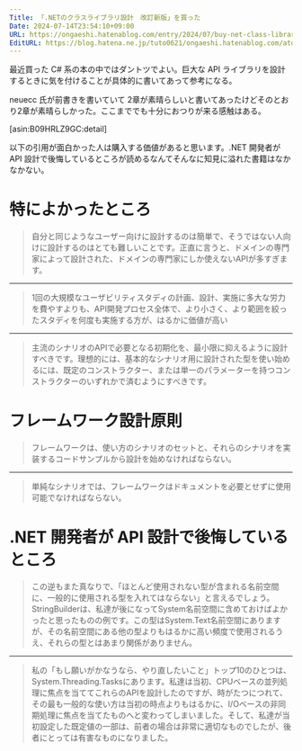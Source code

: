 ```yaml
---
Title: 「.NETのクラスライブラリ設計　改訂新版」を買った
Date: 2024-07-14T23:54:10+09:00
URL: https://ongaeshi.hatenablog.com/entry/2024/07/buy-net-class-library-design-book
EditURL: https://blog.hatena.ne.jp/tuto0621/ongaeshi.hatenablog.com/atom/entry/6801883189121932680
---
```


最近買った C# 系の本の中ではダントツでよい。巨大な API ライブラリを設計するときに気を付けることが具体的に書いてあって参考になる。

neuecc 氏が前書きを書いていて 2章が素晴らしいと書いてあったけどそのとおり2章が素晴らしかった。ここまででも十分におつりが来る感触はある。

[asin:B09HRLZ9GC:detail]

以下の引用が面白かった人は購入する価値があると思います。.NET 開発者が API 設計で後悔しているところが読めるなんてそんなに知見に溢れた書籍はなかなかない。

# 特によかったところ

> 自分と同じようなユーザー向けに設計するのは簡単で、そうではない人向けに設計するのはとても難しいことです。正直に言うと、ドメインの専門家によって設計された、ドメインの専門家にしか使えないAPIが多すぎます。

----

> 1回の大規模なユーザビリティスタディの計画、設計、実施に多大な労力を費やすよりも、API開発プロセス全体で、より小さく、より範囲を絞ったスタディを何度も実施する方が、はるかに価値が高い

----

> 主流のシナリオのAPIで必要となる初期化を、最小限に抑えるように設計すべきです。理想的には、基本的なシナリオ用に設計された型を使い始めるには、既定のコンストラクター、または単一のパラメーターを持つコンストラクターのいずれかで済むようにすべきです。

# フレームワーク設計原則

> フレームワークは、使い方のシナリオのセットと、それらのシナリオを実装するコードサンプルから設計を始めなければならない。

----

> 単純なシナリオでは、フレームワークはドキュメントを必要とせずに使用可能でなければならない。

# .NET 開発者が API 設計で後悔しているところ

> この逆もまた真なりで、「ほとんど使用されない型が含まれる名前空間に、一般的に使用される型を入れてはならない」と言えるでしょう。StringBuilderは、私達が後になってSystem名前空間に含めておけばよかったと思ったものの例です。この型はSystem.Text名前空間にありますが、その名前空間にある他の型よりもはるかに高い頻度で使用されるうえ、それらの型とはあまり関係がありません。

----

> 私の「もし願いがかなうなら、やり直したいこと」トップ10のひとつは、System.Threading.Tasksにあります。私達は当初、CPUベースの並列処理に焦点を当ててこれらのAPIを設計したのですが、時がたつにつれて、その最も一般的な使い方は当初の時点よりもはるかに、I/Oベースの非同期処理に焦点を当てたものへと変わってしまいました。そして、私達が当初設定した既定値の一部は、前者の場合は非常に適切なものでしたが、後者にとっては有害なものになりました。


